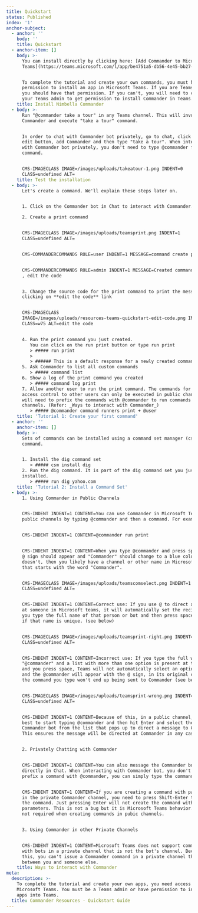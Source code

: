 ```yaml
---
title: Quickstart
status: Published
index: '1'
anchor-subject:
  - anchor: ''
    body: ''
    title: Quickstart
  - anchor-item: []
    body: >-
      You can install directly by clicking here: [Add Commander to Microsoft
      Teams](https://teams.microsoft.com/l/app/be4751a5-db56-4e45-bb27-397e0aa614b1)


      To complete the tutorial and create your own commands, you must have
      permission to install an app in Microsoft Teams. If you are Teams admin,
      you should have that permission. If you can't, you will need to contact
      your Teams admin to get permission to install Commander in Teams.
    title: Install Nimbella Commander
  - body: >-
      Run "@commander take a tour" in any Teams channel. This will invoke
      Commander and execute "take a tour" command.


      In order to chat with Commander bot privately, go to chat, click on the
      edit button, add Commander and then type "take a tour". When interacting
      with Commander bot privately, you don't need to type @commander for every
      command. 


      CMS-IMAGECLASS IMAGE=/images/uploads/takeatour-1.png INDENT=0
      CLASS=undefined ALT=
    title: Test the installation
  - body: >-
      Let's create a command. We'll explain these steps later on.


      1. Click on the Commander bot in Chat to interact with Commander. 

      2. Create a print command 


      CMS-IMAGECLASS IMAGE=/images/uploads/teamsprint.png INDENT=1
      CLASS=undefined ALT=


      CMS-COMMANDERCOMMANDS ROLE=user INDENT=1 MESSAGE=command create print


      CMS-COMMANDERCOMMANDS ROLE=admin INDENT=1 MESSAGE=Created command `print` 
      , edit the code


      3. Change the source code for the print command to print the message by
      clicking on **edit the code** link


      CMS-IMAGECLASS
      IMAGE=/images/uploads/resources-teams-quickstart-edit-code.png INDENT=1
      CLASS=w75 ALT=edit the code


      4. Run the print command you just created.
         You can click on the run print button or type run print
         > ##### run print
         >
         > ###### This is a default response for a newly created command with text: print
      5. Ask Commander to list all custom commands
         > ##### command list
      6. Show a log of the print command you created
         > ##### command log print
      7. Allow another user to run the print command. The commands for allowing
      access control to other users can only be executed in public channels. You
      will need to prefix the commands with @commander to run commands in public
      channels. (Refer: _Ways to interact with Commander_)
         > ##### @commander command runners print + @user
    title: 'Tutorial 1: Create your first command'
  - anchor: ''
    anchor-item: []
    body: >-
      Sets of commands can be installed using a command set manager (csm)
      command. 


      1. Install the dig command set 
         > ##### csm install dig
      2. Run the dig command. It is part of the dig command set you just
      installed.
         > ##### run dig yahoo.com
    title: 'Tutorial 2: Install a Command Set'
  - body: >-
      1. Using Commander in Public Channels


      CMS-INDENT INDENT=1 CONTENT=You can use Commander in Microsoft Teams in
      public channels by typing @commander and then a command. For example:


      CMS-INDENT INDENT=1 CONTENT=@commander run print


      CMS-INDENT INDENT=1 CONTENT=When you type @commander and press space, the
      @ sign should appear and "Commander" should change to a blue color. If it
      doesn't, then you likely have a channel or other name in Microsoft Teams
      that starts with the word "Commander".


      CMS-IMAGECLASS IMAGE=/images/uploads/teamscomselect.png INDENT=1
      CLASS=undefined ALT=


      CMS-INDENT INDENT=1 CONTENT=Correct use: If you use @ to direct a message
      at someone in Microsoft teams, it will automatically set the recipient if
      you type the full name of that person or bot and then press space but only
      if that name is unique. (see below)


      CMS-IMAGECLASS IMAGE=/images/uploads/teamsprint-right.png INDENT=1
      CLASS=undefined ALT=


      CMS-INDENT INDENT=1 CONTENT=Incorrect use: If you type the full word
      "@commander" and a list with more than one option is present at the end
      and you press space, Teams will not automatically select an option for you
      and the @commander will appear with the @ sign, in its original color, and
      the command you type won't end up being sent to Commander (see below)


      CMS-IMAGECLASS IMAGE=/images/uploads/teamsprint-wrong.png INDENT=1
      CLASS=undefined ALT=


      CMS-INDENT INDENT=1 CONTENT=Because of this, in a public channel, it is
      best to start typing @commander and then hit Enter and select the
      Commander bot from the list that pops up to direct a message to Commander.
      This ensures the message will be directed at Commander in any case.


      2. Privately Chatting with Commander


      CMS-INDENT INDENT=1 CONTENT=You can also message the Commander bot
      directly in Chat. When interacting with Commander bot, you don't need to
      prefix a command with @commander, you can simply type the command.


      CMS-INDENT INDENT=1 CONTENT=If you are creating a command with parameters
      in the private Commander channel, you need to press Shift-Enter to create
      the command. Just pressing Enter will not create the command with
      parameters. This is not a bug but it is Microsoft Teams behavior. This is
      not required when creating commands in pubic channels.


      3. Using Commander in other Private Channels


      CMS-INDENT INDENT=1 CONTENT=Microsoft Teams does not support communicating
      with bots in a private channel that is not the bot's channel. Because of
      this, you can't issue a Commander command in a private channel that is
      between you and someone else.
    title: Ways to interact with Commander
meta:
  description: >-
    To complete the tutorial and create your own apps, you need access to
    Microsoft Teams. You must be a Teams admin or have permission to install
    apps into Teams.
  title: Commander Resources - Quickstart Guide
---
```


